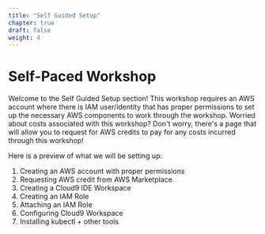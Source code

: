 ```yaml
---
title: "Self Guided Setup"
chapter: true
draft: false
weight: 4
---
```


# Self-Paced Workshop

Welcome to the Self Guided Setup section! This workshop requires an AWS account where there is IAM user/identity that has proper permissions to set up the necessary AWS components to work through the workshop. Worried about costs associated with this workshop? Don't worry, there's a page that will allow you to request for AWS credits to pay for any costs incurred through this workshop!

Here is a preview of what we will be setting up:

1. Creating an AWS account with proper permissions
1. Requesting AWS credit from AWS Marketplace
1. Creating a Cloud9 IDE Workspace
1. Creating an IAM Role
1. Attaching an IAM Role
1. Configuring Cloud9 Workspace
1. Installing kubectl + other tools